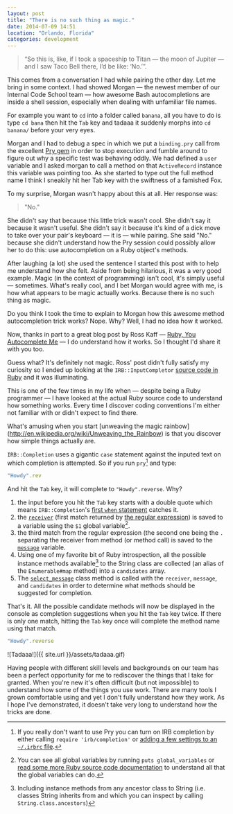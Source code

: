 ```yaml
---
layout: post
title: "There is no such thing as magic."
date: 2014-07-09 14:51
location: "Orlando, Florida"
categories: development
---
```


> “So this is, like, if I took a spaceship to Titan — the moon of
> Jupiter — and I saw Taco Bell there, I’d be like: ‘No.’”.

This comes from a conversation I had while pairing the other day. Let me
bring in some context. I had showed Morgan — the newest member of our
Internal Code School team — how awesome Bash autocompletions are inside
a shell session, especially when dealing with unfamiliar file names.

For example you want to `cd` into a folder called `banana`, all you have
to do is type `cd bana` then hit the `Tab` key and tadaaa it suddenly
morphs into `cd banana/` before your very eyes.

Morgan and I had to debug a spec in which we put a `binding.pry` call
from the excellent [Pry gem](http://pryrepl.org/) in order to stop
execution and fumble around to figure out why a specific test was
behaving oddly. We had defined a `user` variable and I asked morgan to
call a method on that `ActiveRecord` instance this variable was pointing
too. As she started to type out the full method name I think I sneakily
hit her Tab key with the swiftness of a famished Fox.

To my surprise, Morgan wasn't happy about this at all. Her response was:

> "No."

She didn't say that because this little trick wasn't cool. She didn't
say it because it wasn't useful. She didn't say it because it's kind of
a dick move to take over your pair's keyboard — it is — while pairing.
She said "No." because she didn't understand how the Pry session could
possibly allow her to do this: use autocompletion on a Ruby object's
methods.

After laughing (a lot) she used the sentence I started this post with to
help me understand how she felt. Aside from being hilarious, it was a
very good example. Magic (in the context of programming) isn't cool,
it's simply useful — sometimes. What's really cool, and I bet Morgan
would agree with me, is how what appears to be magic actually works.
Because there is no such thing as magic.

Do you think I took the time to explain to Morgan how this awesome
method autocompletion trick works? Nope. Why? Well, I had no idea how it
worked.

Now, thanks in part to a great blog post by Ross Kaff — [Ruby, You
Autocomplete Me](http://rosskaff.com/blog/2014/02/ruby,-you-autocomplete-me.html) — I do understand how it works. So I thought I'd
share it with you too.

Guess what?
It's definitely not magic. Ross' post didn't fully satisfy my
curiosity so I ended up looking at the `IRB::InputCompletor` [source
code in
Ruby](https://github.com/ruby/ruby/blob/trunk/lib/irb/completion.rb) and
it was illuminating.

This is one of the few times in my life when — despite being a Ruby
programmer — I have looked at the actual Ruby source
code to understand how something works. Every time I discover coding
conventions I'm either not familiar with or didn't expect to find there.

What's amusing when you start [unweaving the magic rainbow]
(http://en.wikipedia.org/wiki/Unweaving_the_Rainbow) is that you
discover how simple things actually are.

`IRB::Completion` uses a gigantic `case` statement against the inputed
text on which completion is attempted. So if you run `pry`[^3] and type:

```ruby
"Howdy".rev
```

And hit the `Tab` key, it will complete to `"Howdy".reverse`. Why?

1. the input before you hit the `Tab` key starts with a double quote
   which means `IRB::Completion`'s [first `when` statement](https://github.com/ruby/ruby/blob/trunk/lib/irb/completion.rb#L44) catches it.
2. the [`receiver`](https://github.com/ruby/ruby/blob/trunk/lib/irb/completion.rb#L46) (first match returned by [the regular expression](https://github.com/ruby/ruby/blob/trunk/lib/irb/completion.rb#L44)) is
   saved to a variable using the `$1` global variable[^1].
3. the third match from the regular expression (the second one being the
   `.` separating the receiver from method (or method call) is saved to
   the [`message`](https://github.com/ruby/ruby/blob/trunk/lib/irb/completion.rb#L47) variable.
4. Using one of my favorite bit of Ruby introspection, all the possible
   instance methods available[^2] to the String class are collected (an
   alias of the `Enumerable#map` method) into a `candidates` array.
5. The [`select_message`](https://github.com/ruby/ruby/blob/trunk/lib/irb/completion.rb#L216-L226) class method is called with the
   `receiver`, `message`, and `candidates` in order to determine what
   methods should be suggested for completion.

That's it. All the possible candidate methods will now be displayed in
the console as completion suggestions when you hit the `Tab` key twice.
If there is only one match, hitting the `Tab` key once will complete the
method name using that match.

```ruby
"Howdy".reverse
```

![Tadaaa!]({{ site.url }}/assets/tadaaa.gif)

Having people with different skill levels and backgrounds on our team
has been a perfect opportunity for me to rediscover the things that I
take for granted. When you're new it's often difficult (but not
impossible) to understand how some of the things you use work. There are
many tools I grown comfortable using and yet I don't fully understand
how they work. As I hope I've demonstrated, it doesn't take very long to
understand how the tricks are done.

[^1]: You can see all global variables by running `puts global_variables` or [read some more Ruby source code documentation](https://github.com/ruby/ruby/blob/trunk/lib/English.rb#L147-L153) to understand all that the global variables can do.
[^2]: Including instance methods from any ancestor class to String (i.e. classes String inherits from and which you can inspect by calling `String.class.ancestors`)
[^3]: If you really don't want to use Pry you can turn on IRB completion by either calling `require 'irb/completion'` or [adding a few settings to an `~/.irbrc` file](http://stackoverflow.com/a/1382216/385622).
